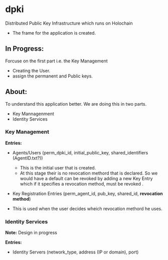 # dpki
Distributed Public Key Infrastructure which runs on Holochain
* The frame for the application is created.

## In Progress:
Forcuse on the first part i.e. the Key Management
* Creating the User.
* assign the permanent and Public keys.

## About:
To understand this application better. We are doing this in two parts.
* Key Mannagenment
* Identity Services

### Key Management

**Entries:**
* Agents/Users (perm_dpki_id, initial_public_key, shared_identifiers (AgentID.txt?))
  * This is the initial user that is created.
  * At this stage their is no revocation methord that is declared. So we would have a default can be revoked by adding a new Key Entry which if it specifies a revocation method, must be revoked .

* Key Registration Entries (perm_agent_id, pub_key, shared_id, **revocation method**)
 * This is used when the user decides wheich revocation methord he uses.  

### Identity Services

**Note:** Design in progress

**Entries:**
* Identity Servers (network_type, address (IP or domain), port)
  


